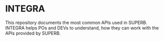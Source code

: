 # INTEGRA
This repository documents the most common APIs used in SUPERB. INTEGRA helps POs and DEVs to understand, how they can work with the APIs provided by SUPERB.
